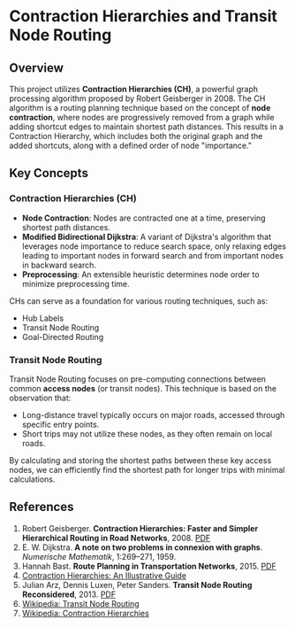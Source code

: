 # Contraction Hierarchies and Transit Node Routing

## Overview

This project utilizes **Contraction Hierarchies (CH)**, a powerful graph processing algorithm proposed by Robert Geisberger in 2008. The CH algorithm is a routing planning technique based on the concept of **node contraction**, where nodes are progressively removed from a graph while adding shortcut edges to maintain shortest path distances. This results in a Contraction Hierarchy, which includes both the original graph and the added shortcuts, along with a defined order of node "importance."

## Key Concepts

### Contraction Hierarchies (CH)

- **Node Contraction**: Nodes are contracted one at a time, preserving shortest path distances.
- **Modified Bidirectional Dijkstra**: A variant of Dijkstra's algorithm that leverages node importance to reduce search space, only relaxing edges leading to important nodes in forward search and from important nodes in backward search.
- **Preprocessing**: An extensible heuristic determines node order to minimize preprocessing time.

CHs can serve as a foundation for various routing techniques, such as:
- Hub Labels
- Transit Node Routing
- Goal-Directed Routing

### Transit Node Routing

Transit Node Routing focuses on pre-computing connections between common **access nodes** (or transit nodes). This technique is based on the observation that:
- Long-distance travel typically occurs on major roads, accessed through specific entry points.
- Short trips may not utilize these nodes, as they often remain on local roads.

By calculating and storing the shortest paths between these key access nodes, we can efficiently find the shortest path for longer trips with minimal calculations.

## References

1. Robert Geisberger. **Contraction Hierarchies: Faster and Simpler Hierarchical Routing in Road Networks**, 2008. [PDF](https://citeseerx.ist.psu.edu/document?repid=rep1&type=pdf&doi=453e6c598a903e479074d3b2c17610446749a9d7)
2. E. W. Dijkstra. **A note on two problems in connexion with graphs**. *Numerische Mathematik*, 1:269–271, 1959.
3. Hannah Bast. **Route Planning in Transportation Networks**, 2015. [PDF](https://arxiv.org/pdf/1504.05140)
4. [Contraction Hierarchies: An Illustrative Guide](https://jlazarsfeld.github.io/ch.150.project/)
5. Julian Arz, Dennis Luxen, Peter Sanders. **Transit Node Routing Reconsidered**, 2013. [PDF](https://arxiv.org/pdf/1302.5611)
6. [Wikipedia: Transit Node Routing](https://en.wikipedia.org/wiki/Transit_node_routing)
7. [Wikipedia: Contraction Hierarchies](https://en.wikipedia.org/wiki/Contraction_hierarchies)
